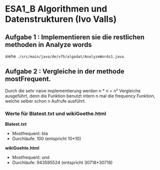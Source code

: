 # ESA1_B Algorithmen und Datenstrukturen (Ivo Valls)

## Aufgabe 1 : Implementieren sie die restlichen methoden in Analyze words

siehe `./src/main/java/de/vfh/algodat/AnalyzeWords1.java`.

## Aufgabe 2 : Vergleiche in der methode mostFrequent.

Durch die sehr naive implementierung werden n \* n = n² Vergleiche ausgeführt, denn die Funktion benutzt intern n mal die frequency Funktion, welche selber schon n Aufrufe ausführt.

### Werte für Blatest.txt und wikiGoethe.html

**Blatest.txt**

- Mostfrequent: bla
- Durchläufe: 100 (entspricht 10\*10)

**wikiGoehte.html**

- Mostfrequent: und
- Durchläufe: 943595524 (entspricht 30718\*30718)
